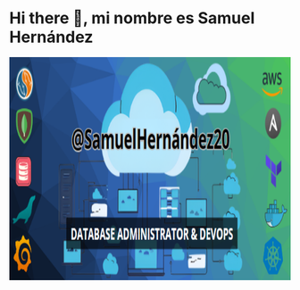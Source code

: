 # Hi there 👋, mi nombre es Samuel Hernández
<img src="images/Presentacion_GitHub.png" width="600" height="400" align="center"/> 
